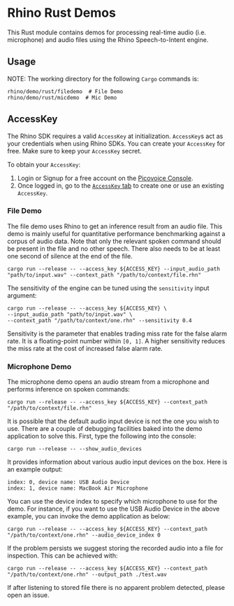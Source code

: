 # Rhino Rust Demos

This Rust module contains demos for processing real-time audio (i.e. microphone) and audio files using the Rhino Speech-to-Intent engine.

## Usage

NOTE: The working directory for the following `Cargo` commands is:

```console
rhino/demo/rust/filedemo  # File Demo
rhino/demo/rust/micdemo  # Mic Demo
```

## AccessKey

The Rhino SDK requires a valid `AccessKey` at initialization. `AccessKey`s act as your credentials when using Rhino SDKs.
You can create your `AccessKey` for free. Make sure to keep your `AccessKey` secret.

To obtain your `AccessKey`:
1. Login or Signup for a free account on the [Picovoice Console](https://picovoice.ai/console/).
2. Once logged in, go to the [`AccessKey` tab](https://console.picovoice.ai/access_key) to create one or use an existing `AccessKey`.

### File Demo

The file demo uses Rhino to get an inference result from an audio file.
This demo is mainly useful for quantitative performance benchmarking against a corpus of audio data.
Note that only the relevant spoken command should be present in the file and no other speech.
There also needs to be at least one second of silence at the end of the file.

```console
cargo run --release -- --access_key ${ACCESS_KEY} --input_audio_path "path/to/input.wav" --context_path "/path/to/context/file.rhn"
```

The sensitivity of the engine can be tuned using the `sensitivity` input argument:

```console
cargo run --release -- --access_key ${ACCESS_KEY} \
--input_audio_path "path/to/input.wav" \
--context_path "/path/to/context/one.rhn" --sensitivity 0.4
```

Sensitivity is the parameter that enables trading miss rate for the false alarm rate.
It is a floating-point number within `[0, 1]`.
A higher sensitivity reduces the miss rate at the cost of increased false alarm rate.

### Microphone Demo

The microphone demo opens an audio stream from a microphone and performs inference on spoken commands:

```console
cargo run --release -- --access_key ${ACCESS_KEY} --context_path "/path/to/context/file.rhn"
```

It is possible that the default audio input device is not the one you wish to use. There are a couple
of debugging facilities baked into the demo application to solve this. First, type the following into the console:

```console
cargo run --release -- --show_audio_devices
```

It provides information about various audio input devices on the box. Here is an example output:

```console
index: 0, device name: USB Audio Device
index: 1, device name: MacBook Air Microphone
``` 

You can use the device index to specify which microphone to use for the demo. For instance, if you want to use the USB Audio Device
in the above example, you can invoke the demo application as below:

```console
cargo run --release -- --access_key ${ACCESS_KEY} --context_path "/path/to/context/one.rhn" --audio_device_index 0
```

If the problem persists we suggest storing the recorded audio into a file for inspection.
This can be achieved with:

```console
cargo run --release -- --access_key ${ACCESS_KEY} --context_path "/path/to/context/one.rhn" --output_path ./test.wav
```

If after listening to stored file there is no apparent problem detected, please open an issue.
